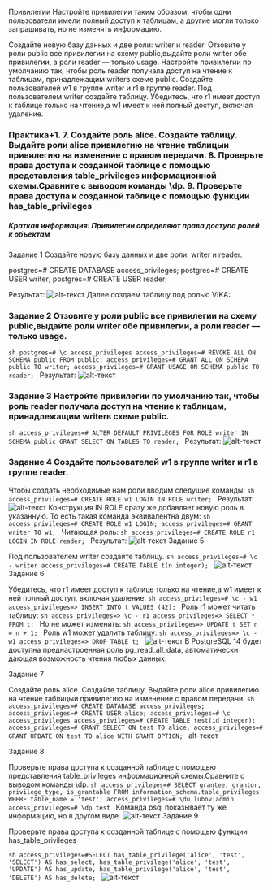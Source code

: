 Привилегии
Настройте привилегии таким образом, чтобы одни пользователи имели полный доступ к таблицам, а другие могли только запрашивать, но не изменять информацию.

Создайте новую базу данных и две роли: writer и reader.
Отзовите у роли public все привилегии на схему public,выдайте роли writer обе привилегии, а роли reader — только usage.
Настройте привилегии по умолчанию так, чтобы роль reader получала доступ на чтение к таблицам, принадлежащим writerв схеме public.
Создайте пользователей w1 в группе writer и r1 в группе reader.
Под пользователем writer создайте таблицу.
Убедитесь, что r1 имеет доступ к таблице только на чтение,а w1 имеет к ней полный доступ, включая удаление.

### Практика+1. 7. Создайте роль alice. Создайте таблицу. Выдайте роли alice привилегию на чтение таблицыи привилегию на изменение с правом передачи. 8. Проверьте права доступа к созданной таблице с помощью представления table_privileges информационной схемы.Сравните с выводом команды \dp. 9. Проверьте права доступа к созданной таблице с помощью функции has_table_privileges
##### Краткая информация: Привилегии определяют права доступа ролей к объектам
Задание 1
Создайте новую базу данных и две роли: writer и reader.

postgres=# CREATE DATABASE access_privileges;
postgres=# CREATE USER writer;
postgres=# CREATE USER reader;

Результат: ![alt-текст](https://sun9-79.userapi.com/impg/bR1pI0TwPRY0wN5mPnXYO-tzwDYQXyHJBccvHQ/5gt4_5YQ7gs.jpg?size=491x96&quality=96&sign=e045dbe26d41eede6bfbea9ff756be0a&type=album "Текст заголовка логотипа 1")
Далее создаем таблицу под ролью VIKA:
### Задание 2 Отзовите у роли public все привилегии на схему public,выдайте роли writer обе привилегии, а роли reader — только usage.
```sh postgres=# \c access_privileges access_privileges=# REVOKE ALL ON SCHEMA public FROM public; access_privileges=# GRANT ALL ON SCHEMA public TO writer; access_privileges=# GRANT USAGE ON SCHEMA public TO reader; ```
Результат: ![alt-текст](https://sun9-73.userapi.com/impg/JHN49bQDtK2br9cVvebBgcN167y1kLmUKygNbg/Ipqzmmk3V88.jpg?size=492x124&quality=96&sign=e482b90366ab62d7128dc70c1941b686&type=album "Текст заголовка логотипа 1")
### Задание 3 Настройте привилегии по умолчанию так, чтобы роль reader получала доступ на чтение к таблицам, принадлежащим writerв схеме public.
```sh access_privileges=# ALTER DEFAULT PRIVILEGES FOR ROLE writer IN SCHEMA public GRANT SELECT ON TABLES TO reader; ```
Результат: ![alt-текст](https://sun9-45.userapi.com/impg/TkZsPONfbYUNjmsDFY_1E6iywtgu0JR553OmDw/ANiF7coSlTA.jpg?size=491x85&quality=96&sign=748635770ad9eb0191e6cb9695325c9d&type=album "Текст заголовка логотипа 1")
### Задание 4 Создайте пользователей w1 в группе writer и r1 в группе reader.
Чтобы создать необходимые нам роли вводим следущие команды:
```sh access_privileges=# CREATE ROLE w1 LOGIN IN ROLE writer; ```
Результат: ![alt-текст](https://sun9-32.userapi.com/impg/f17cHjg-X6rnk1nwKtg8NjeiL_P4j0zX5DD0KQ/1TjdXz0tzbY.jpg?size=490x31&quality=96&sign=e91ea050d1d9990f55f21d334723c018&type=album "Текст заголовка логотипа 1")
Конструкция IN ROLE сразу же добавляет новую роль в указанную. То есть такая команда эквивалентна двум:
```sh access_privileges=# CREATE ROLE w1 LOGIN; access_privileges=# GRANT writer TO w1; ```
Читающая роль:
```sh access_privileges=# CREATE ROLE r1 LOGIN IN ROLE reader; ```
Результат: ![alt-текст](https://sun9-20.userapi.com/impg/d1Y8zCeRg7_CtxFJ6UDpNBeN4DQ-UVuqyV7T2g/0hhOdPHmVKM.jpg?size=494x42&quality=96&sign=a9539f537fb08b94527418663fc4eb10&type=album "Текст заголовка логотипа 1")
Задание 5

Под пользователем writer создайте таблицу.
```sh access_privileges=# \c - writer access_privileges=# CREATE TABLE t(n integer); ```
![alt-текст](https://sun9-9.userapi.com/impg/n-RAbDH08Jz5OEyjK88BxxEELMCpBURB9K-pHw/hYrszoAlvnA.jpg?size=490x69&quality=96&sign=a9003acd160733965ded2abe529c8632&type=album "Текст заголовка логотипа 1")
Задание 6

Убедитесь, что r1 имеет доступ к таблице только на чтение,а w1 имеет к ней полный доступ, включая удаление.
```sh access_privileges=# \c - w1 access_privileges=> INSERT INTO t VALUES (42); ``` Роль r1 может читать таблицу:
```sh access_privileges=> \c - r1 access_privileges=> SELECT * FROM t; ```
Но не может изменить:
```sh access_privileges=> UPDATE t SET n = n + 1; ```
Роль w1 может удалить таблицу:
```sh access_privileges=> \c - w1 access_privileges=> DROP TABLE t; ```
![alt-текст](https://sun9-59.userapi.com/impg/5cYIL2kPR0LWT7duSo07pdtOTOS25IxjjO-5NA/OSME2Cd-M9s.jpg?size=490x315&quality=96&sign=ee536e9aec03ef8d6f7a7e9d393c4863&type=album "Текст заголовка логотипа 1")
В PostgreSQL 14 будет доступна преднастроенная роль pg_read_all_data, автоматически дающая возможность чтения любых данных.

Задание 7

Создайте роль alice. Создайте таблицу. Выдайте роли alice привилегию на чтение таблицыи привилегию на изменение с правом передачи.
```sh access_privileges=# CREATE DATABASE access_privileges; access_privileges=# CREATE USER alice; access_privileges=# \c access_privileges access_privileges=# CREATE TABLE test(id integer); access_privileges=# GRANT SELECT ON test TO alice; access_privileges=# GRANT UPDATE ON test TO alice WITH GRANT OPTION; ```
alt-текст

Задание 8

Проверьте права доступа к созданной таблице с помощью представления table_privileges информационной схемы.Сравните с выводом команды \dp.
```sh access_privileges=# SELECT grantee, grantor, privilege_type, is_grantable FROM information_schema.table_privileges WHERE table_name = 'test'; access_privileges=# \du lubov|admin access_privileges=# \dp test ``` Команда psql показывает ту же информацию, но в другом виде.
![alt-текст](https://sun9-84.userapi.com/impg/27e5C2ZDGiKFaSLOO9wH8Cqq-185o3hCQLPNVg/YhOBEWKwXQM.jpg?size=492x354&quality=96&sign=a8a8eeacb0279861ba40add395daaae7&type=album "Текст заголовка логотипа 1")
Задание 9

Проверьте права доступа к созданной таблице с помощью функции has_table_privileges

```sh access_privileges=#SELECT has_table_privilege('alice', 'test', 'SELECT') AS has_select, has_table_privilege('alice', 'test', 'UPDATE') AS has_update, has_table_privilege('alice', 'test', 'DELETE') AS has_delete; ```
![alt-текст](https://sun9-49.userapi.com/impg/2pq7BaYKi2CkyUSK6SPMOt3fjn6VT-BfiJwOKw/i3CMbivOngs.jpg?size=492x145&quality=96&sign=d507a885c6dc6cdb63104aaa85083735&type=album "Текст заголовка логотипа 1")